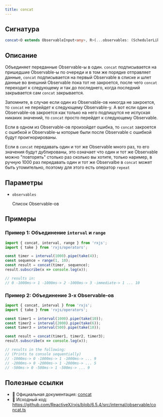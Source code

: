 ```yaml
---
title: concat
---
```


## Сигнатура

```typescript
concat<O extends ObservableInput<any>, R>(...observables: (SchedulerLike | O)[]): Observable<ObservedValueOf<O> | R>
```

## Описание

Объединяет переданные Observable-ы в один. `concat` подписывается на пришедшие Observable-ы по очереди и в том же порядке отправляет данные, `concat` подписывается на первый Observable в списке и шлет данные во внешний Observable пока тот не закроется, после чего `concat` переходит к следующему и так до последнего, когда последний закрывается сам `concat` закрывается.

Запомните, в случае если один из Observable-ов никогда не закроется, то `concat` не перейдет к следующему Observable-у. А вот если один из Observable-ов закроется как только на него подпишутся не испуская никаких значений, то `concat` просто перейдет к следующему Observable.

Если в одном из Observable-ов произойдет ошибка, то `concat` закроется с ошибкой и Observable-ы которые были после Observable с ошибкой будут проигнорированы.

Если в `concat` передавать один и тот же Observable много раз, то его значения будут дублированы, это означает что один и тот же Observable можно "повторять" столько раз сколько вы хотите, только наример, в ручную 1000 раз передавать один и тот же Observalbe в `concat` может быть утомительно, поэтому для этого есть оператор `repeat`

## Параметры

- `observables`
  
  Список Observable-ов

## Примеры

### Пример 1: Объединение `interval` и `range`

```typescript
import { concat, interval, range } from 'rxjs';
import { take } from 'rxjs/operators';

const timer = interval(1000).pipe(take(4));
const sequence = range(1, 10);
const result = concat(timer, sequence);
result.subscribe(x => console.log(x));

// results in:
// 0 -1000ms-> 1 -1000ms-> 2 -1000ms-> 3 -immediate-> 1 ... 10
```

### Пример 2: Объединение 3-х Observable-ов

```typescript
import { concat, interval } from 'rxjs';
import { take } from 'rxjs/operators';

const timer1 = interval(1000).pipe(take(10));
const timer2 = interval(2000).pipe(take(6));
const timer3 = interval(500).pipe(take(10));

const result = concat(timer1, timer2, timer3);
result.subscribe(x => console.log(x));

// results in the following:
// (Prints to console sequentially)
// -1000ms-> 0 -1000ms-> 1 -1000ms-> ... 9
// -2000ms-> 0 -2000ms-> 1 -2000ms-> ... 5
// -500ms-> 0 -500ms-> 1 -500ms-> ... 9
```

## Полезные ссылки

- 📰 Официальная документация: [concat](https://rxjs.dev/api/index/function/concat)
- 📁 Исходный код: https://github.com/ReactiveX/rxjs/blob/6.5.4/src/internal/observable/concat.ts
